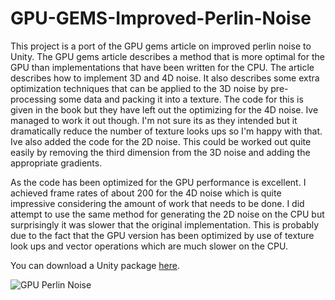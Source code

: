 # GPU-GEMS-Improved-Perlin-Noise

This project is a port of the GPU gems article on improved perlin noise to Unity. The GPU gems article describes a method that is more optimal for the GPU than implementations that have been written for the CPU. The article describes how to implement 3D and 4D noise. It also describes some extra optimization techniques that can be applied to the 3D noise by pre-processing some data and packing it into a texture. The code for this is given in the book but they have left out the optimizing for the 4D noise. Ive managed to work it out though. I'm not sure its as they intended but it dramatically reduce the number of texture looks ups so I'm happy with that. Ive also added the code for the 2D noise. This could be worked out quite easily by removing the third dimension from the 3D noise and adding the appropriate gradients.

As the code has been optimized for the GPU performance is excellent. I achieved frame rates of about 200 for the 4D noise which is quite impressive considering the amount of work that needs to be done. I did attempt to use the same method for generating the 2D noise on the CPU but surprisingly it was slower that the original implementation. This is probably due to the fact that the GPU version has been optimized by use of texture look ups and vector operations which are much slower on the CPU.

You can download a Unity package [here](https://app.box.com/s/adaqpatlis9aaf3li0b1zqi75nacfs9x).

![GPU Perlin Noise](https://static.wixstatic.com/media/1e04d5_7e2bd35435c84ac5aa6c1158de54d056~mv2.jpg/v1/fill/w_486,h_486,al_c,q_80,usm_0.66_1.00_0.01/1e04d5_7e2bd35435c84ac5aa6c1158de54d056~mv2.jpg)
